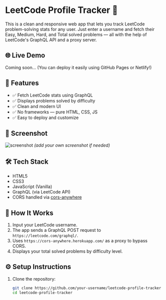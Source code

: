 # LeetCode Profile Tracker 🔎

This is a clean and responsive web app that lets you track LeetCode problem-solving stats for any user. Just enter a username and fetch their Easy, Medium, Hard, and Total solved problems — all with the help of LeetCode's GraphQL API and a proxy server.

## 🌐 Live Demo

Coming soon... (You can deploy it easily using GitHub Pages or Netlify!)

## 🚀 Features

- ✅ Fetch LeetCode stats using GraphQL
- ✅ Displays problems solved by difficulty
- ✅ Clean and modern UI
- ✅ No frameworks — pure HTML, CSS, JS
- ✅ Easy to deploy and customize

## 📸 Screenshot

![screenshot](assets/screenshot.png) *(add your own screenshot if needed)*

## 🛠️ Tech Stack

- HTML5
- CSS3
- JavaScript (Vanilla)
- GraphQL (via LeetCode API)
- CORS handled via [cors-anywhere](https://cors-anywhere.herokuapp.com/)

## 🧩 How It Works

1. Input your LeetCode username.
2. The app sends a GraphQL POST request to `https://leetcode.com/graphql/`.
3. Uses `https://cors-anywhere.herokuapp.com/` as a proxy to bypass CORS.
4. Displays your total solved problems by difficulty level.

## ⚙️ Setup Instructions

1. Clone the repository:

   ```bash
   git clone https://github.com/your-username/leetcode-profile-tracker.git
   cd leetcode-profile-tracker

